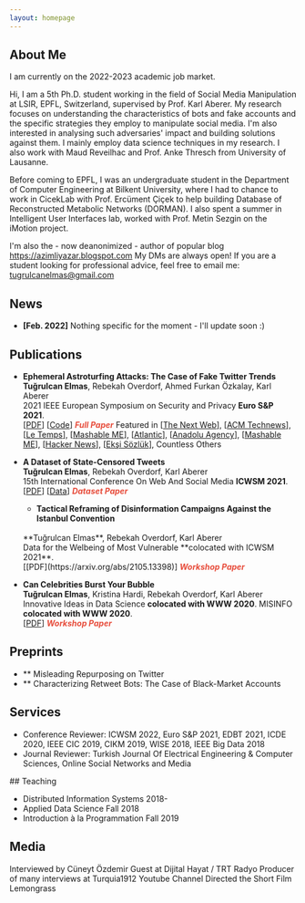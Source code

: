 ```yaml
---
layout: homepage
---
```


## About Me

I am currently on the 2022-2023 academic job market.

Hi, I am a 5th Ph.D. student working in the field of Social Media Manipulation at LSIR, EPFL, Switzerland, supervised by Prof. Karl Aberer. My research focuses on understanding the characteristics of bots and fake accounts and the specific strategies they employ to manipulate social media. I'm also interested in analysing such adversaries' impact and building solutions against them. I mainly employ data science techniques in my research. I also work with Maud Reveilhac and Prof. Anke Thresch from University of Lausanne. 

Before coming to EPFL, I was an undergraduate student in the Department of Computer Engineering at Bilkent University, where I had to chance to work in CicekLab with Prof. Ercüment Çiçek to help building Database of Reconstructed Metabolic Networks (DORMAN). I also spent a summer in Intelligent User Interfaces lab, worked with Prof. Metin Sezgin on the iMotion project.

I'm also the - now deanonimized - author of popular blog https://azimliyazar.blogspot.com
My DMs are always open! If you are a student looking for professional advice, feel free to email me: tugrulcanelmas@gmail.com

## News

- **[Feb. 2022]** Nothing specific for the moment - I'll update soon :) 

## Publications

- **Ephemeral Astroturfing Attacks: The Case of Fake Twitter Trends**
  <br>
  **Tuğrulcan Elmas**, Rebekah Overdorf, Ahmed Furkan Özkalay, Karl Aberer
  <br>
  2021 IEEE European Symposium on Security and Privacy **Euro S&P 2021**.
  <br>
  [[PDF](https://arxiv.org/pdf/1910.07783.pdf)] [[Code](https://github.com/tugrulz/EphemeralAstroturfing)] <strong><i style="color:#e74d3c">Full Paper</i></strong>
  Featured in [[The Next Web](https://thenextweb.com/news/twitter-trending-topics-algorithm-has-vulnerability-hackers-using-ephemeral-astroturfing-attacks)], 
  [[ACM Technews](https://technews.acm.org/archives.cfm?fo=2021-06-jun/jun-04-2021.html)], [[Le Temps](https://www.letemps.ch/societe/une-etude-lepfl-indique-20-tendances-twitter-faussees-contenus-ephemeres)], [[Mashable ME](https://me.mashable.com/tech/14085/turkish-twitter-being-flooded-with-fake-trends-created-by-bots-that-manipulate-algorithms)],
   [[Atlantic](https://www.theatlantic.com/technology/archive/2021/09/twitter-should-abolish-trending-topics/620026/)],
  [[Anadolu Agency](https://www.aa.com.tr/en/world/half-of-twitter-trending-topics-in-turkey-found-to-be-fake/2269405)], [[Mashable ME](https://www.milliyet.com.tr/yazarlar/savas-onemli/epfl-arastirmasina-gore-turkiye-twitter-gundeminde-yer-alan-trendlerin-yarisi-sahte-6525080)],
  [[Hacker News](https://news.ycombinator.com/item?id=27368214)], [[Ekşi Sözlük](https://eksisozluk.com/2-haziran-2021-twitter-manipulasyon-ifsasi--6937655)], Countless Others


- **A Dataset of State-Censored Tweets**
  <br>
  **Tuğrulcan Elmas**, Rebekah Overdorf, Karl Aberer
  <br>
  15th International Conference On Web And Social Media **ICWSM 2021**.
  <br>
  [[PDF](https://arxiv.org/pdf/2101.05919.pdf)] [[Data](https://zenodo.org/record/4439509)] <strong><i style="color:#e74d3c">Dataset Paper</i></strong>

  - **Tactical Reframing of Disinformation Campaigns Against the Istanbul Convention**
  <br>
  **Tuğrulcan Elmas**, Rebekah Overdorf, Karl Aberer
  <br>
  Data for the Welbeing of Most Vulnerable **colocated with ICWSM 2021**.
  <br>
  [[PDF](https://arxiv.org/abs/2105.13398)] <strong><i style="color:#e74d3c">Workshop Paper</i></strong>

- **Can Celebrities Burst Your Bubble**
  <br>
  **Tuğrulcan Elmas**, Kristina Hardi, Rebekah Overdorf, Karl Aberer
  <br>
  Innovative Ideas in Data Science **colocated with WWW 2020**.
  MISINFO **colocated with WWW 2020**.
  <br>
  [[PDF](https://arxiv.org/pdf/2003.06857.pdf)] <strong><i style="color:#e74d3c">Workshop Paper</i></strong>


## Preprints
- ** Misleading Repurposing on Twitter
- ** Characterizing Retweet Bots: The Case of Black-Market Accounts

## Services

- Conference Reviewer: ICWSM 2022, Euro S&P 2021, EDBT 2021, ICDE 2020, IEEE CIC 2019, CIKM 2019, WISE 2018, IEEE Big Data 2018
- Journal Reviewer: Turkish Journal Of Electrical Engineering & Computer Sciences, Online Social Networks and Media

## Teaching
- Distributed Information Systems 2018-
- Applied Data Science Fall 2018
- Introduction à la Programmation Fall 2019

## Media
Interviewed by Cüneyt Özdemir
Guest at Dijital Hayat / TRT Radyo
Producer of many interviews at Turquia1912 Youtube Channel
Directed the Short Film Lemongrass





